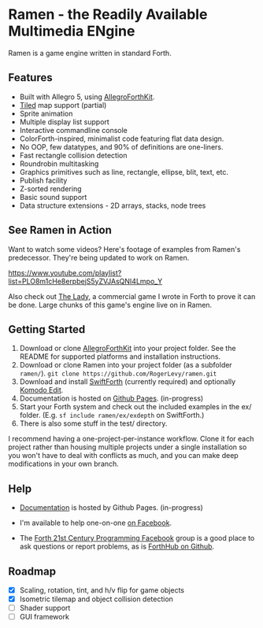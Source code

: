 # Ramen - the Readily Available Multimedia ENgine

Ramen is a game engine written in standard Forth.

## Features

- Built with Allegro 5, using [AllegroForthKit](https://github.com/RogerLevy/AllegroForthKit).
- [Tiled](https://www.mapeditor.org/) map support (partial)
- Sprite animation
- Multiple display list support
- Interactive commandline console
- ColorForth-inspired, minimalist code featuring flat data design.
- No OOP, few datatypes, and 90% of definitions are one-liners.
- Fast rectangle collision detection
- Roundrobin multitasking
- Graphics primitives such as line, rectangle, ellipse, blit, text, etc.
- Publish facility
- Z-sorted rendering
- Basic sound support
- Data structure extensions - 2D arrays, stacks, node trees

## See Ramen in Action

Want to watch some videos?  Here's footage of examples from Ramen's predecessor.  They're being updated to work on Ramen.

https://www.youtube.com/playlist?list=PLO8m1cHe8erpbejS5yZVJAsQNI4Lmpo_Y

Also check out [The Lady](https://store.steampowered.com/app/341060/The_Lady/
), a commercial game I wrote in Forth to prove it can be done.  Large chunks of this game's engine live on in Ramen.


## Getting Started

1. Download or clone [AllegroForthKit](https://github.com/RogerLevy/AllegroForthKit) into your project folder. See the README for supported platforms and installation instructions.
1. Download or clone Ramen into your project folder (as a subfolder `ramen/`). `git clone https://github.com/RogerLevy/ramen.git` 
1. Download and install [SwiftForth](https://www.forth.com/download/) (currently required) and optionally [Komodo Edit](https://www.activestate.com/komodo-ide/downloads/edit).
1. Documentation is hosted on [Github Pages](http://rogerlevy.github.com/ramen). (in-progress)
1. Start your Forth system and check out the included examples in the ex/ folder.  (E.g. `sf include ramen/ex/exdepth` on SwiftForth.)
1. There is also some stuff in the test/ directory.

I recommend having a one-project-per-instance workflow.  Clone it for each project rather than housing multiple projects under a single installation so you won't have to deal with conflicts as much, and you can make deep modifications in your own branch.

## Help

- [Documentation](http://rogerlevy.github.com/ramen) is hosted by Github Pages. (in-progress)

- I'm available to help one-on-one [on Facebook](https://www.facebook.com/inkajoo).  

- The [Forth 21st Century Programming Facebook](https://www.facebook.com/groups/PROGRAMMINGFORTH/) group is a good place to ask questions or report problems, as is [ForthHub on Github](https://github.com/ForthHub/discussion/issues).

## Roadmap

- [x] Scaling, rotation, tint, and h/v flip for game objects
- [x] Isometric tilemap and object collision detection
- [ ] Shader support
- [ ] GUI framework
